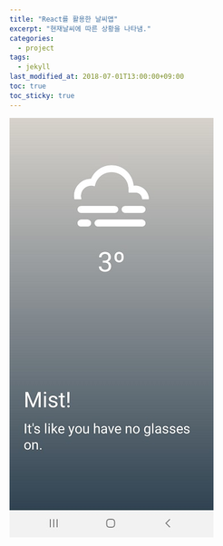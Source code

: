 ```yaml
---
title: "React를 활용한 날씨앱"
excerpt: "현재날씨에 따른 상황을 나타냄."
categories:
  - project
tags:
  - jekyll
last_modified_at: 2018-07-01T13:00:00+09:00
toc: true
toc_sticky: true
---
```


[![카카오이미지](/assets/images/project_img/weather.jpg)](https://github.com/JungYOsup/javascript/tree/master/Happy-weather)
